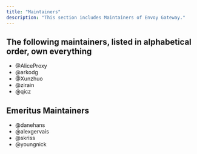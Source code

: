 ```yaml
---
title: "Maintainers"
description: "This section includes Maintainers of Envoy Gateway."
---
```


## The following maintainers, listed in alphabetical order, own everything

- @AliceProxy
- @arkodg
- @Xunzhuo
- @zirain
- @qicz

## Emeritus Maintainers

- @danehans
- @alexgervais
- @skriss
- @youngnick
